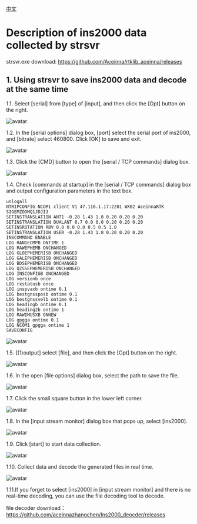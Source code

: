 [中文](README.md)
# Description of ins2000 data collected by strsvr
strsvr.exe download: <https://github.com/Aceinna/rtklib_aceinna/releases>
## 1. Using strsvr to save ins2000 data and decode at the same time

1.1. Select [serial] from [type] of [input], and then click the [Opt] button on the right.

![avatar](./img/1.png)

1.2. In the [serial options] dialog box, [port] select the serial port of ins2000, and [bitrate] select 460800. Click [OK] to save and exit.

![avatar](./img/2.png)

1.3. Click the [CMD] button to open the [serial / TCP commands] dialog box.

![avatar](./img/3.png)

1.4. Check [commands at startup] in the [serial / TCP commands] dialog box and output configuration parameters in the text box.
```
unlogall
NTRIPCONFIG NCOM1 client V1 47.116.1.17:2201 WX02 AceinnaRTK SIGEMZOOMQ1JDJI3
SETINSTRANSLATION ANT1 -0.28 1.43 1.0 0.20 0.20 0.20
SETINSTRANSLATION DUALANT 0.7 0.0 0.0 0.20 0.20 0.20
SETINSROTATION RBV 0.0 0.0 0.0 0.5 0.5 1.0
SETINSTRANSLATION USER -0.28 1.43 1.0 0.20 0.20 0.20
INSCOMMAND ENABLE
LOG RANGECMPB ONTIME 1
LOG RAWEPHEMB ONCHANGED
LOG GLOEPHEMERISB ONCHANGED
LOG GALEPHEMERISB ONCHANGED
LOG BDSEPHEMERISB ONCHANGED
LOG QZSSEPHEMERISB ONCHANGED
LOG INSCONFIGB ONCHANGED
LOG versionb once
LOG rxstatusb once
LOG inspvaxb ontime 0.1
LOG bestgnssposb ontime 0.1
LOG bestgnssvelb ontime 0.1
LOG headingb ontime 0.1
LOG heading2b ontime 1
LOG RAWIMUSXB ONNEW
LOG gpgga ontime 0.1
LOG NCOM1 gpgga ontime 1
SAVECONFIG
```
![avatar](./img/4.png)

1.5. [(1)output] select [file], and then click the [Opt] button on the right.

![avatar](./img/5.png)

1.6. In the open [file options] dialog box, select the path to save the file.

![avatar](./img/6.png)

1.7. Click the small square button in the lower left corner.

![avatar](./img/7.png)

1.8. In the [input stream monitor] dialog box that pops up, select [ins2000].

![avatar](./img/8.png)

1.9. Click [start] to start data collection.

![avatar](./img/9.png)

1.10. Collect data and decode the generated files in real time.

![avatar](./img/10.png)

1.11.If you forget to select [ins2000] in [input stream monitor] and there is no real-time decoding, you can use the file decoding tool to decode.

file decoder download：<https://github.com/aceinnazhangchen/Ins2000_deocder/releases>


